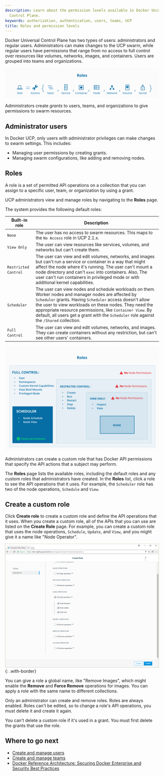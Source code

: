 ```yaml
---
description: Learn about the permission levels available in Docker Universal
  Control Plane.
keywords: authorization, authentication, users, teams, UCP
title: Roles and permission levels
---
```


Docker Universal Control Plane has two types of users: administrators and
regular users. Administrators can make changes to the UCP swarm, while
regular users have permissions that range from no access to full control over
resources like volumes, networks, images, and containers. Users are
grouped into teams and organizations.

![Diagram showing UCP permission levels](../images/role-diagram.svg)

Administrators create *grants* to users, teams, and organizations to give
permissions to swarm resources.  

## Administrator users

In Docker UCP, only users with administrator privileges can make changes to
swarm settings. This includes:

* Managing user permissions by creating grants.
* Managing swarm configurations, like adding and removing nodes.

## Roles

A role is a set of permitted API operations on a collection that you
can assign to a specific user, team, or organization by using a grant.

UCP administrators view and manage roles by navigating to the **Roles** page.

The system provides the following default roles:

| Built-in role        | Description |
|----------------------|-------------|
| `None`               | The user has no access to swarm resources. This maps to the `No Access` role in UCP 2.1.x. |
| `View Only`          | The user can view resources like services, volumes, and networks but can't create them. |
| `Restricted Control` | The user can view and edit volumes, networks, and images but can't run a service or container in a way that might affect the node where it's running. The user can't mount a node directory and can't `exec` into containers. Also, The user can't run containers in privileged mode or with additional kernel capabilities. |
| `Scheduler`          | The user can view nodes and schedule workloads on them. Worker nodes and manager nodes are affected by `Scheduler` grants. Having `Scheduler` access doesn't allow the user to view workloads on these nodes. They need the appropriate resource permissions, like `Container View`. By default, all users get a grant with the `Scheduler` role against the `/Shared` collection. |
| `Full Control`       | The user can view and edit volumes, networks, and images. They can create containers without any restriction, but can't see other users' containers. |

![Diagram showing UCP permission levels](../images/permissions-ucp.svg)

Administrators can create a custom role that has Docker API permissions
that specify the API actions that a subject may perform.

The **Roles** page lists the available roles, including the default roles
and any custom roles that administrators have created. In the **Roles**
list, click a role to see the API operations that it uses. For example, the
`Scheduler` role has two of the node operations, `Schedule` and `View`.

## Create a custom role

Click **Create role** to create a custom role and define the API operations
that it uses. When you create a custom role, all of the APIs that you can use
are listed on the **Create Role** page. For example, you can create a custom
role that uses the node operations, `Schedule`, `Update`, and `View`, and you
might give it a name like "Node Operator".

![](../images/custom-role.png){: .with-border}

You can give a role a global name, like "Remove Images", which might enable
the **Remove** and **Force Remove** operations for images. You can apply a
role with the same name to different collections.

Only an administrator can create and remove roles. Roles are always enabled.
Roles can't be edited, so to change a role's API operations, you must delete it
and create it again.

You can't delete a custom role if it's used in a grant. You must first delete
the grants that use the role.

## Where to go next

* [Create and manage users](create-and-manage-users.md)
* [Create and manage teams](create-and-manage-teams.md)
* [Docker Reference Architecture: Securing Docker Enterprise and Security Best Practices](https://success.docker.com/Architecture/Docker_Reference_Architecture%3A_Securing_Docker_EE_and_Security_Best_Practices)
